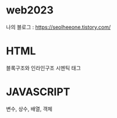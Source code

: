 # web2023

나의 블로그 : https://seolheeone.tistory.com/

# HTML
블록구조와 인라인구조
시멘틱 태그

# JAVASCRIPT
변수, 상수, 배열, 객체
